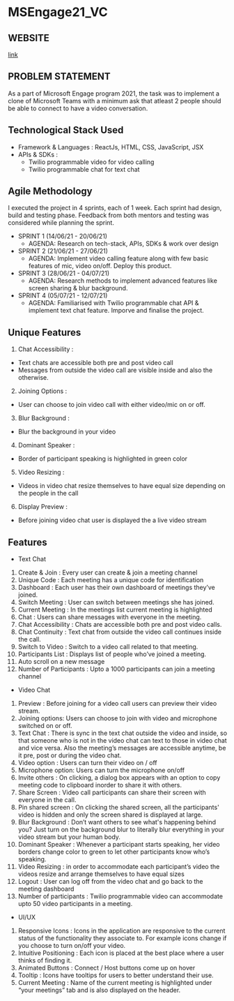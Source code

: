 # MSEngage21_VC

## WEBSITE
[link](https://teamsclone21.herokuapp.com/)

## PROBLEM STATEMENT
As a part of Microsoft Engage program 2021, the task was to implement a clone of Microsoft Teams with a minimum ask that atleast 2 people should be able to connect to have a video conversation. 

## Technological Stack Used
- Framework & Languages : ReactJs, HTML, CSS, JavaScript, JSX
- APIs & SDKs :
  - Twilio programmable video for video calling
  - Twilio programmable chat for text chat

## Agile Methodology
I executed the project in 4 sprints, each of 1 week. Each sprint had design, build and testing phase. Feedback from both mentors and testing was considered while planning the sprint.
- SPRINT 1 (14/06/21 - 20/06/21)
  - AGENDA: Research on tech-stack, APIs, SDKs & work over design
- SPRINT 2 (21/06/21 - 27/06/21)
  - AGENDA: Implement video calling feature along with few basic features of mic, video on/off. Deploy this product.
- SPRINT 3 (28/06/21 - 04/07/21)
  - AGENDA: Research methods to implement advanced features like screen sharing & blur background.
- SPRINT 4 (05/07/21 - 12/07/21)
  - AGENDA: Familiarised with Twilio programmable chat API & implement text chat feature. Imporve and finalise the project.

## Unique Features 
1. Chat Accessibility : 
  - Text chats are accessible both pre and post video call
  - Messages from outside the video call are visible inside and also the otherwise.
2. Joining Options :
  - User can choose to join video call with either video/mic on or off.
3. Blur Background :
  - Blur the background in your video
4. Dominant Speaker :
  - Border of participant speaking is highlighted in green color
5. Video Resizing :
  - Videos in video chat resize themselves to have equal size depending on the people in the call
6. Display Preview :
  - Before joining video chat user is displayed the a live video stream

## Features

- Text Chat
1. Create & Join : Every user can create & join a meeting channel
2. Unique Code : Each meeting has a unique code for identification
3. Dashboard : Each user has their own dashboard of meetings they’ve joined.
4. Switch Meeting : User can switch between meetings she has joined.
5. Current Meeting : In the meetings list current meeting is highlighted
6. Chat : Users can share messages with everyone in the meeting.
7. Chat Accessibility : Chats are accessible both pre and post video calls.
8. Chat Continuity : Text chat from outside the video call continues inside the call.
9. Switch to Video : Switch to a video call related to that meeting.
10. Participants List : Displays list of people who’ve joined a meeting.
11. Auto scroll on a new message
12. Number of Participants : Upto a 1000 participants can join a meeting channel
            
- Video Chat
1. Preview : Before joining for a video call users can preview their video stream.
2. Joining options: Users can choose to join with video and microphone switched on or off.
3. Text Chat : There is sync in the text chat outside the video and inside, so that someone who is not in the video chat can text to those in video chat and vice versa. Also the meeting’s messages are accessible anytime, be it pre, post or during the video chat.
4. Video option : Users can turn their video on / off
5. Microphone option: Users can turn the microphone on/off
6. Invite others : On clicking, a dialog box appears with an option to copy meeting code to clipboard inorder to share it with others.
7. Share Screen : Video call participants can share their screen with everyone in the call.
8. Pin shared screen : On clicking the shared screen, all the participants' video is hidden and only the screen shared is displayed at large.
9. Blur Background : Don’t want others to see what's happening behind you? Just turn on the background blur to literally blur everything in your video stream but your human body.
10. Dominant Speaker : Whenever a participant starts speaking, her video borders change color to green to let other participants know who’s speaking.
11. Video Resizing : in order to accommodate each participant’s video the videos resize and arrange themselves to have equal sizes
12. Logout : User can log off from the video chat and go back to the meeting dashboard
13. Number of participants : Twilio programmable video can accommodate upto 50 video participants in a meeting.
             
- UI/UX
1. Responsive Icons : Icons in the application are responsive to the current status of the functionality they associate to. For example icons change if you choose to turn on/off your video.
2. Intuitive Positioning : Each icon is placed at the best place where a user thinks of finding it.
3. Animated Buttons : Connect / Host buttons come up on hover
4. Tooltip : Icons have tooltips for users to better understand their use.
5. Current Meeting : Name of the current meeting is highlighted under “your meetings” tab and is also displayed on the header.
 
   
